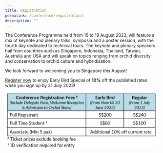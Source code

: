 ```yaml
---
title: Registration
permalink: /conference/registration/
description: ""
---
```

The Conference Programme held from 16 to 19 August 2023, will feature a mix of keynote and plenary talks, symposia and a poster session, with the fourth day dedicated to technical tours. The keynote and plenary speakers hail from countries such as Singapore, Indonesia, Thailand, Taiwan, Australia and USA and will speak on topics ranging from orchid diversity and conservation to orchid culture and hybridisation.

We look forward to welcoming you to Singapore this August!

[Register now](https://www.sistic.com.sg/events/apoc2023a) to enjoy Early Bird Special of **10%** off the published rates when you sign up by 31 July 2023!


![conference_registration_fees](/images/conference_registration_fees.JPG)